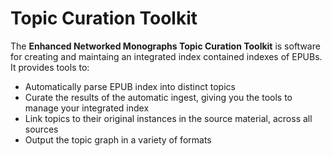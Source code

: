 # Topic Curation Toolkit

The __Enhanced Networked Monographs Topic Curation Toolkit__ is software for creating and maintaing an integrated index contained indexes of EPUBs. It provides tools to:

- Automatically parse EPUB index into distinct topics
- Curate the results of the automatic ingest, giving you the tools to manage your integrated index
- Link topics to their original instances in the source material, across all sources
- Output the topic graph in a variety of formats
